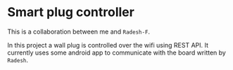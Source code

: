 # Smart plug controller

This is a collaboration between me and `Radesh-F`.

In this project a wall plug is controlled over the wifi using REST API. It currently uses some android app to communicate with the board written by `Radesh`.